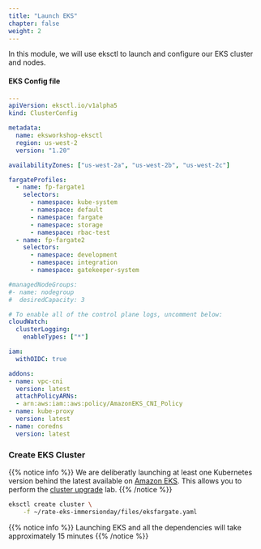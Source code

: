 ```yaml
---
title: "Launch EKS"
chapter: false
weight: 2
---
```


In this module, we will use eksctl to launch and configure our EKS cluster and nodes.

#### EKS Config file

```yaml
---
apiVersion: eksctl.io/v1alpha5
kind: ClusterConfig

metadata:
  name: eksworkshop-eksctl
  region: us-west-2
  version: "1.20"

availabilityZones: ["us-west-2a", "us-west-2b", "us-west-2c"]

fargateProfiles:
  - name: fp-fargate1
    selectors:
      - namespace: kube-system
      - namespace: default
      - namespace: fargate
      - namespace: storage
      - namespace: rbac-test
  - name: fp-fargate2
    selectors:
      - namespace: development
      - namespace: integration
      - namespace: gatekeeper-system

#managedNodeGroups:
#- name: nodegroup
#  desiredCapacity: 3

# To enable all of the control plane logs, uncomment below:
cloudWatch:
  clusterLogging:
    enableTypes: ["*"]

iam:
  withOIDC: true

addons:
- name: vpc-cni
  version: latest
  attachPolicyARNs:
  - arn:aws:iam::aws:policy/AmazonEKS_CNI_Policy
- name: kube-proxy
  version: latest
- name: coredns
  version: latest
```

### Create EKS Cluster

{{% notice info %}}
We are deliberatly launching at least one Kubernetes version behind the latest available on [Amazon EKS](https://docs.aws.amazon.com/eks/latest/userguide/kubernetes-versions.html). This allows you to perform the [cluster upgrade](https://www.eksworkshop.com/intermediate/320_eks_upgrades/) lab.
{{% /notice %}}

```bash
eksctl create cluster \
    -f ~/rate-eks-immersionday/files/eksfargate.yaml
```

{{% notice info %}}
Launching EKS and all the dependencies will take approximately 15 minutes
{{% /notice %}}
